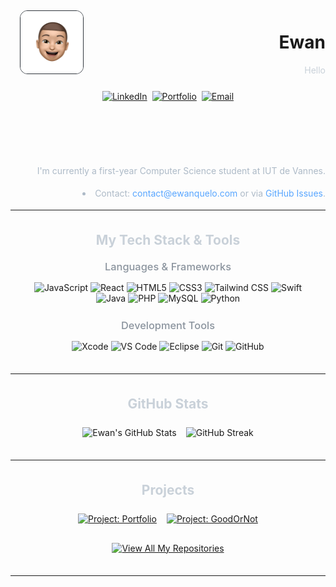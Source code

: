 <img src="src/tetesticker.png" alt="Ewan's Sticker" width="100px" align="left" style="border-radius: 12px; border: 1px solid #30363D; margin: 5px 5px 15px 15px" />

<div align="right">
 
  <h1>Ewan</h1>
 
  <p style="color: #C9D1D9;">Hello</p>
  <a href="https://github.com/EwanQuelo">
  </a>
 
</div>

<div align="center" style="margin-top: 25px; margin-bottom: 35px;">
  <a href="https://www.linkedin.com/in/ewan-quelo" target="_blank" rel="noopener noreferrer"><img src="https://img.shields.io/badge/LinkedIn-0A66C2?style=flat-square&logo=linkedin&logoColor=white" alt="LinkedIn"></a> 
  <a href="https://ewanquelo.com" target="_blank" rel="noopener noreferrer"><img src="https://img.shields.io/badge/Portfolio-ewanquelo.com-232323?style=flat-square&logo=icloud&logoColor=white&labelColor=58A6FF" alt="Portfolio"></a> 
  <a href="mailto:contact@ewanquelo.com"><img src="https://img.shields.io/badge/Email_Me-EA4335?style=flat-square&logo=gmail&logoColor=white" alt="Email"></a>
</div>

<br>
<br>
<br>
 <div style="color: #ADBAC7; line-height: 1.6; max-width: 700px; margin: 0 auto; text-align: left; ">
    <p align="right">I'm currently a first-year Computer Science student at IUT de Vannes.</p>
      <li align="right">Contact: <a href="mailto:contact@ewanquelo.com" style="color: #58A6FF; text-decoration: none;">contact@ewanquelo.com</a> or via <a href="https://github.com/EwanQuelo/EwanQuelo/issues" style="color: #58A6FF; text-decoration: none;">GitHub Issues</a>.</li>
  </div>

---

<div style="margin: 35px auto; max-width: 900px; padding: 0 15px;">
  <h2 align="center" style="color: #C9D1D9; margin-bottom: 10px;">My Tech Stack & Tools</h2>

  <h3 align="center" style="color: #8B949E; font-weight: 500; margin-top: 20px; margin-bottom: 15px;">Languages & Frameworks</h3>
  <p align="center">
    <img src="https://img.shields.io/badge/JavaScript-F7DF1E?style=flat-square&logo=javascript&logoColor=black" alt="JavaScript">
    <img src="https://img.shields.io/badge/React-20232A?style=flat-square&logo=react&logoColor=61DAFB" alt="React">
    <img src="https://img.shields.io/badge/HTML5-E34F26?style=flat-square&logo=html5&logoColor=white" alt="HTML5">
    <img src="https://img.shields.io/badge/CSS3-1572B6?style=flat-square&logo=css3&logoColor=white" alt="CSS3">
    <img src="https://img.shields.io/badge/Tailwind_CSS-06B6D4?style=flat-square&logo=tailwindcss&logoColor=white" alt="Tailwind CSS">
    <img src="https://img.shields.io/badge/Swift-F05138?style=flat-square&logo=swift&logoColor=white" alt="Swift">
    <img src="https://img.shields.io/badge/Java-007396?style=flat-square&logo=openjdk&logoColor=white" alt="Java">
    <img src="https://img.shields.io/badge/PHP-777BB4?style=flat-square&logo=php&logoColor=white" alt="PHP">
    <img src="https://img.shields.io/badge/MySQL-005C84?style=flat-square&logo=mysql&logoColor=F29111" alt="MySQL">
    <img src="https://img.shields.io/badge/Python-3776AB?style=flat-square&logo=python&logoColor=white" alt="Python">
  </p>

  <h3 align="center" style="color: #8B949E; font-weight: 500; margin-top: 25px; margin-bottom: 15px;">Development Tools</h3>
  <p align="center">
    <img src="https://img.shields.io/badge/Xcode-1575F9?style=flat-square&logo=xcode&logoColor=white" alt="Xcode">
    <img src="https://img.shields.io/badge/VS_Code-007ACC?style=flat-square&logo=visualstudiocode&logoColor=white" alt="VS Code">
    <img src="https://img.shields.io/badge/Eclipse-43328A?style=flat-square&logo=eclipseide&logoColor=white" alt="Eclipse">
    <img src="https://img.shields.io/badge/Git-F05032?style=flat-square&logo=git&logoColor=white" alt="Git">
    <img src="https://img.shields.io/badge/GitHub-181717?style=flat-square&logo=github&logoColor=white" alt="GitHub">
  </p>
</div>

---

<div style="margin: 35px auto; max-width: 900px; padding: 0 15px;">
  <h2 align="center" style="color: #C9D1D9; margin-bottom: 25px;">GitHub Stats</h2>
  <div align="center" style="display: flex; justify-content: center; align-items: flex-start; flex-wrap: wrap; gap: 15px;">
    <img src="https://github-readme-stats.vercel.app/api?username=EwanQuelo&show_icons=true&hide_border=true&rank_icon=github&bg_color=0D1117&title_color=58A6FF&icon_color=58A6FF&text_color=C9D1D9&border_radius=8" alt="Ewan's GitHub Stats"/>
      <img src="https://github-readme-streak-stats.herokuapp.com?user=EwanQuelo&theme=github-dark-blue&hide_border=true&border_radius=8&date_format=j%20M%5B%20Y%5D" alt="GitHub Streak" />
   
   
  </div>
  <div align="center" style="margin-top: 20px;">
  <!-- <img src="https://github-readme-stats.vercel.app/api/top-langs/?username=EwanQuelo&layout=compact&hide_border=true&bg_color=0D1117&title_color=58A6FF&text_color=C9D1D9&langs_count=6&border_radius=8&hide=html,css" alt="Ewan's Top Languages"/> -->
  </div>
</div>

---

<div style="margin: 35px auto; max-width: 900px; padding: 0 15px;">
  <h2 align="center" style="color: #C9D1D9; margin-bottom: 25px;">Projects</h2>
  <div align="center" style="display: flex; flex-wrap: wrap; justify-content: center; gap: 16px;">
    <a href="https://github.com/EwanQuelo/portfolio" target="_blank" rel="noopener noreferrer">
      <img src="https://github-readme-stats.vercel.app/api/pin/?username=EwanQuelo&repo=&hide_border=true&bg_color=0D1117&title_color=58A6FF&icon_color=58A6FF&text_color=C9D1D9&border_radius=8" alt="Project: Portfolio">
    </a>
    <a href="https://github.com/EwanQuelo/goodornot" target="_blank" rel="noopener noreferrer">
      <img src="https://github-readme-stats.vercel.app/api/pin/?username=EwanQuelo&repo=&hide_border=true&bg_color=0D1117&title_color=58A6FF&icon_color=58A6FF&text_color=C9D1D9&border_radius=8" alt="Project: GoodOrNot">
    </a>
  </div>
  <p align="center" style="margin-top: 30px;">
    <a href="https://github.com/EwanQuelo?tab=repositories" target="_blank" rel="noopener noreferrer">
      <img alt="View All My Repositories" src="https://img.shields.io/badge/View_All_My_Repositories-0D1117?style=for-the-badge&logo=github&logoColor=white&labelColor=58A6FF">
    </a>
  </p>
</div>

---
